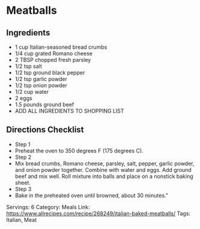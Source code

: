# Meatballs
## Ingredients
- 1 cup Italian-seasoned bread crumbs
- 1/4 cup grated Romano cheese
- 2 TBSP chopped fresh parsley
- 1/2 tsp salt
- 1/2 tsp ground black pepper
- 1/2 tsp garlic powder
- 1/2 tsp onion powder
- 1/2 cup water
- 2 eggs
- 1.5 pounds ground beef
- ADD ALL INGREDIENTS TO SHOPPING LIST
## Directions Checklist
- Step 1
- Preheat the oven to 350 degrees F (175 degrees C).
- Step 2
- Mix bread crumbs, Romano cheese, parsley, salt, pepper, garlic powder, and onion powder together. Combine with water and eggs. Add ground beef and mix well. Roll mixture into balls and place on a nonstick baking sheet.
- Step 3
- Bake in the preheated oven until browned, about 30 minutes."

Servings: 6
Category: Meals
Link: https://www.allrecipes.com/recipe/268249/italian-baked-meatballs/
Tags: Italian, Meat
